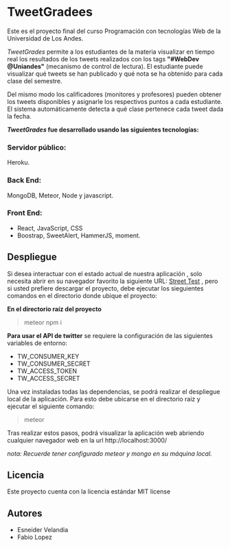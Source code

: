 # TweetGradees

Este es el proyecto final del curso Programación con tecnologías Web de la Universidad de Los Andes. 

*TweetGrades* permite a los estudiantes de la materia visualizar en tiempo real los resultados de los tweets realizados
con los tags **"#WebDev @Uniandes"** (mecanismo de control de lectura). El estudiante puede visualizar qué tweets se han publicado
y qué nota se ha obtenido para cada clase del semestre.

Del mismo modo los calificadores (monitores y profesores) pueden obtener los tweets disponibles y asignarle los respectivos puntos 
a cada estudiante. El sistema automáticamente detecta a qué clase pertenece cada tweet dada la fecha.

***TweetGrades* fue desarrollado usando las siguientes tecnologías:**

### Servidor público:

Heroku.

### Back End: 

MongoDB, Meteor, Node y javascript.

### Front End:

* React, JavaScript, CSS
* Boostrap, SweetAlert, HammerJS, moment.

## Despliegue

Si desea interactuar con el estado actual de nuestra aplicación , solo necesita abrir en su navegador favorito la siguiente URL: [Street Test](https://streettestapp.herokuapp.com/) , 
pero si usted prefiere descargar el proyecto, debe ejecutar los sieguientes comandos en el directorio donde ubique el proyecto:

**En el directorio raíz del proyecto**

> meteor npm i

**Para usar el API de twitter** se requiere la configuración de las siguientes variables de entorno:

* TW_CONSUMER_KEY
* TW_CONSUMER_SECRET
* TW_ACCESS_TOKEN
* TW_ACCESS_SECRET

Una vez instaladas todas las dependencias, se podrá realizar el despliegue local de la aplicación. Para esto debe ubicarse 
en el directorio raiz y ejecutar el siguiente comando:

> meteor

Tras realizar estos pasos, podrá visualizar la aplicación web abriendo cualquier navegador web en la url http://localhost:3000/

*nota: Recuerde tener configurado meteor y mongo en su máquina local.*


## Licencia
Este proyecto cuenta con la licencia estándar MIT license

## Autores
* Esneider Velandia
* Fabio Lopez  
